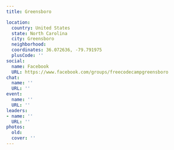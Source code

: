 ```yaml
---
title: Greensboro

location:
  country: United States
  state: North Carolina
  city: Greensboro
  neighborhood: 
  coordinates: 36.072636, -79.791975
  plusCode: ''
social:
  name: Facebook
  URL: https://www.facebook.com/groups/freecodecampgreensboro
chat:
  name: ''
  URL: ''
event:
  name: ''
  URL: ''
leaders:
- name: ''
  URL: ''
photos:
  old: 
  cover: ''
---
```

